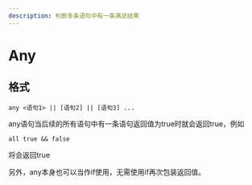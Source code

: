 ```yaml
---
description: 判断多条语句中有一条满足结果
---
```


# Any

## 格式

```
any <语句1> || [语句2] || [语句3] ...
```

any语句当后续的所有语句中有一条语句返回值为true时就会返回true，例如

```
all true && false
```

将会返回true

另外，any本身也可以当作if使用，无需使用if再次包装返回值。
